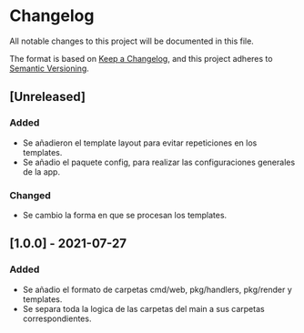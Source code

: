 # Changelog
All notable changes to this project will be documented in this file.

The format is based on [Keep a Changelog](https://keepachangelog.com/en/1.0.0/),
and this project adheres to [Semantic Versioning](https://semver.org/spec/v2.0.0.html).

## [Unreleased]
### Added
- Se añadieron el template layout para evitar repeticiones en los templates.
- Se añadio el paquete config, para realizar las configuraciones generales de la app.

### Changed
- Se cambio la forma en que se procesan los templates.


## [1.0.0] - 2021-07-27
### Added
- Se añadio el formato de carpetas cmd/web, pkg/handlers, pkg/render y templates.
- Se separa toda la logica de las carpetas del main a sus carpetas correspondientes.
